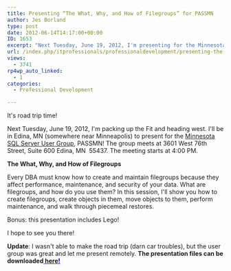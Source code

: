 ```yaml
---
title: Presenting “The What, Why, and How of Filegroups” for PASSMN
author: Jes Borland
type: post
date: 2012-06-14T14:17:00+00:00
ID: 1653
excerpt: "Next Tuesday, June 19, 2012, I'm presenting for the Minnesota SQL Server User Group, PASSMN!"
url: /index.php/itprofessionals/professionaldevelopment/presenting-the-what-why-and/
views:
  - 3741
rp4wp_auto_linked:
  - 1
categories:
  - Professional Development

---
```

It's road trip time!

Next Tuesday, June 19, 2012, I'm packing up the Fit and heading west. I'll be in Edina, MN (somewhere near Minneapolis) to present for the [Minnesota SQL Server User Group][1], PASSMN! The group meets at 3601 West 76th Street, Suite 600 Edina, MN  55437. The meeting starts at 4:00 PM.

**The What, Why, and How of Filegroups** 

Every DBA must know how to create and maintain filegroups because they affect performance, maintenance, and security of your data. What are filegroups, and how do you use them? In this session, I'll show you how to create filegroups, create objects in them, move objects to them, perform maintenance, and walk through piecemeal restores.

Bonus: this presentation includes Lego!

I hope to see you there!

**Update**: I wasn't able to make the road trip (darn car troubles), but the user group was great and let me present remotely. **The presentation files can be downloaded<span style="color: #0000ee;"><span style="text-decoration: underline;"> <a href="/media/users/grrlgeek/PASSMN 20120619-1.zip">here</a>! </span></span>**

 [1]: http://minnesota.sqlpass.org/